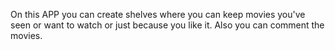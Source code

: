 On this APP you can create shelves where you can keep movies you've seen or want to watch or just because you like it. Also you can comment the movies.
